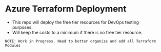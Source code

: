 # Azure Terraform Deployment
- This repo will deploy the free tier resources for DevOps testing purposes.
- Will keep the costs to a minimum if there is no free tier resource.

`NOTE: Work in Progress. Need to better organize and add all Terraform Modules`